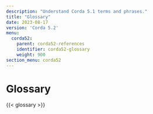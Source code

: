 ```yaml
---
description: "Understand Corda 5.1 terms and phrases."
title: "Glossary"
date: 2023-08-17
version: 'Corda 5.2'
menu:
  corda52:
    parent: corda52-references
    identifier: corda52-glossary
    weight: 900
section_menu: corda52
---
```


# Glossary

{{< glossary >}}

